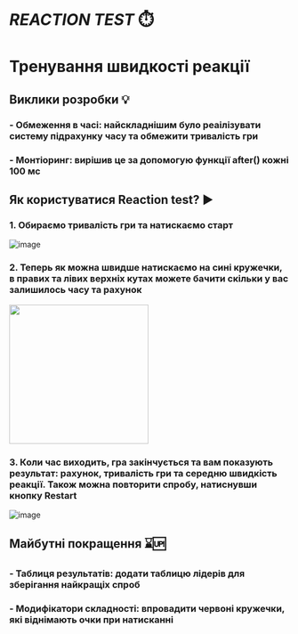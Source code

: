 # _**REACTION TEST**_ ⏱️
# Тренування швидкості реакції
## Виклики розробки 💡
### - Обмеження в часі: найскладнішим було реаілізувати систему підрахунку часу та обмежити тривалість гри
### - Монтіоринг: вирішив це за допомогую функції after() кожні 100 мс
## Як користуватися Reaction test? ▶️
### 1. Обираємо тривалість гри та натискаємо старт
![image](https://github.com/user-attachments/assets/b933d574-778f-4fca-a84a-7e3d17c6b0a2)
### 2. Теперь як можна швидше натискаємо на сині кружечки, в правих та лівих верхніх кутах можете бачити скільки у вас залишилось часу та рахунок
<img src="https://github.com/user-attachments/assets/622d6234-a706-4557-9954-0f9c28d28626" width="250" height="250"/>

### 3. Коли час виходить, гра закінчується та вам показують результат: рахунок, тривалість гри та середню швидкість реакції. Також можна повторити спробу, натиснувши кнопку Restart
![image](https://github.com/user-attachments/assets/829e1abe-7d0b-4702-8f4f-b7e3678c0c00)
## Майбутні покращення ⌛🆙
### - Таблиця результатів: додати таблицю лідерів для зберігання найкращіх спроб
### - Модифікатори складності: впровадити червоні кружечки, які віднімають очки при натисканні
